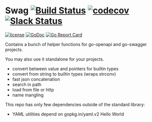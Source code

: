 # Swag [![Build Status](https://travis-ci.org/go-openapi/swag.svg?branch=master)](https://travis-ci.org/go-openapi/swag) [![codecov](https://codecov.io/gh/go-openapi/swag/branch/master/graph/badge.svg)](https://codecov.io/gh/go-openapi/swag) [![Slack Status](https://slackin.goswagger.io/badge.svg)](https://slackin.goswagger.io)

[![license](http://img.shields.io/badge/license-Apache%20v2-orange.svg)](https://raw.githubusercontent.com/go-openapi/swag/master/LICENSE)
[![GoDoc](https://godoc.org/github.com/go-openapi/swag?status.svg)](http://godoc.org/github.com/go-openapi/swag)
[![Go Report Card](https://goreportcard.com/badge/github.com/go-openapi/swag)](https://goreportcard.com/report/github.com/go-openapi/swag)

Contains a bunch of helper functions for go-openapi and go-swagger projects.

You may also use it standalone for your projects.

* convert between value and pointers for builtin types
* convert from string to builtin types (wraps strconv)
* fast json concatenation
* search in path
* load from file or http
* name mangling


This repo has only few dependencies outside of the standard library:

* YAML utilities depend on gopkg.in/yaml.v2
Hello World
